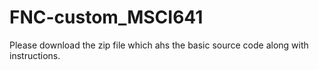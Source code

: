 # FNC-custom_MSCI641

Please download the zip file which ahs the basic source code along with instructions.
